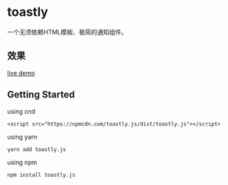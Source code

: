 # toastly
一个无须依赖HTML模板、极简的通知组件。
## 效果
[live demo](https://alanlang.github.io/toastly/)

## Getting Started
using cnd
```
<script src="https://npmcdn.com/toastly.js/dist/toastly.js"></script>
```
using yarn 
```
yarn add toastly.js
```
using npm
```
npm install toastly.js
```